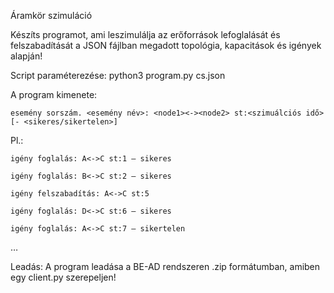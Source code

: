  Áramkör szimuláció

Készíts programot, ami leszimulálja az erőforrások lefoglalását és felszabadítását a JSON fájlban megadott topológia, kapacitások és igények alapján!

Script paraméterezése: python3 program.py cs.json

A program kimenete:

    esemény sorszám. <esemény név>: <node1><-><node2> st:<szimuálciós idő> [- <sikeres/sikertelen>]

Pl.:

    igény foglalás: A<->C st:1 – sikeres

    igény foglalás: B<->C st:2 – sikeres

    igény felszabadítás: A<->C st:5

    igény foglalás: D<->C st:6 – sikeres

    igény foglalás: A<->C st:7 – sikertelen

…

Leadás: A program leadása a BE-AD rendszeren .zip formátumban, amiben egy client.py szerepeljen!